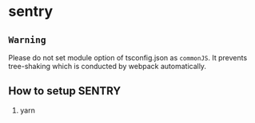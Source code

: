 # sentry

## `Warning`

Please do not set module option of tsconfig.json as `commonJS`.
It prevents tree-shaking which is conducted by webpack automatically.

## How to setup SENTRY

1. yarn
